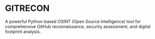 # GITRECON
A powerful Python-based OSINT (Open Source Intelligence) tool for comprehensive GitHub reconnaissance, security assessment, and digital footprint analysis.
